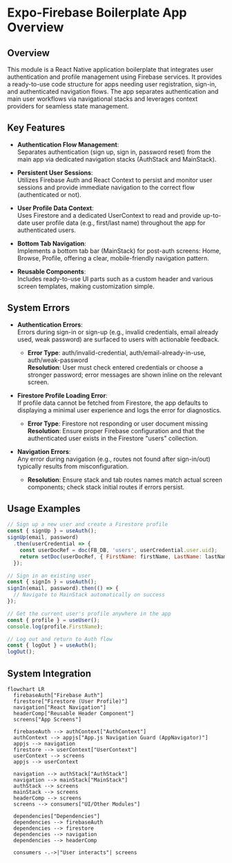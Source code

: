 # Expo-Firebase Boilerplate App Overview

## Overview
This module is a React Native application boilerplate that integrates user authentication and profile management using Firebase services. It provides a ready-to-use code structure for apps needing user registration, sign-in, and authenticated navigation flows. The app separates authentication and main user workflows via navigational stacks and leverages context providers for seamless state management. 

## Key Features

- **Authentication Flow Management**:  
  Separates authentication (sign up, sign in, password reset) from the main app via dedicated navigation stacks (AuthStack and MainStack).

- **Persistent User Sessions**:  
  Utilizes Firebase Auth and React Context to persist and monitor user sessions and provide immediate navigation to the correct flow (authenticated or not).

- **User Profile Data Context**:  
  Uses Firestore and a dedicated UserContext to read and provide up-to-date user profile data (e.g., first/last name) throughout the app for authenticated users.

- **Bottom Tab Navigation**:  
  Implements a bottom tab bar (MainStack) for post-auth screens: Home, Browse, Profile, offering a clear, mobile-friendly navigation pattern.

- **Reusable Components**:  
  Includes ready-to-use UI parts such as a custom header and various screen templates, making customization simple.

## System Errors

- **Authentication Errors**:  
  Errors during sign-in or sign-up (e.g., invalid credentials, email already used, weak password) are surfaced to users with actionable feedback.
  - **Error Type**: auth/invalid-credential, auth/email-already-in-use, auth/weak-password  
    **Resolution**: User must check entered credentials or choose a stronger password; error messages are shown inline on the relevant screen.

- **Firestore Profile Loading Error**:  
  If profile data cannot be fetched from Firestore, the app defaults to displaying a minimal user experience and logs the error for diagnostics.
  - **Error Type**: Firestore not responding or user document missing  
    **Resolution**: Ensure proper Firebase configuration and that the authenticated user exists in the Firestore "users" collection.

- **Navigation Errors**:  
  Any error during navigation (e.g., routes not found after sign-in/out) typically results from misconfiguration. 
  - **Resolution**: Ensure stack and tab routes names match actual screen components; check stack initial routes if errors persist.

## Usage Examples

```javascript
// Sign up a new user and create a Firestore profile
const { signUp } = useAuth();
signUp(email, password)
  .then(userCredential => {
    const userDocRef = doc(FB_DB, 'users', userCredential.user.uid);
    return setDoc(userDocRef, { FirstName: firstName, LastName: lastName });
  });

// Sign in an existing user
const { signIn } = useAuth();
signIn(email, password).then(() => {
  // Navigate to MainStack automatically on success
});

// Get the current user's profile anywhere in the app
const { profile } = useUser();
console.log(profile.FirstName);

// Log out and return to Auth flow
const { logOut } = useAuth();
logOut();
```

## System Integration

```mermaid
flowchart LR
  firebaseAuth["Firebase Auth"]
  firestore["Firestore (User Profile)"]
  navigation["React Navigation"]
  headerComp["Reusable Header Component"]
  screens["App Screens"]
  
  firebaseAuth --> authContext["AuthContext"]
  authContext --> appjs["App.js Navigation Guard (AppNavigator)"]
  appjs --> navigation
  firestore --> userContext["UserContext"]
  userContext --> screens
  appjs --> userContext

  navigation --> authStack["AuthStack"]
  navigation --> mainStack["MainStack"]
  authStack --> screens
  mainStack --> screens
  headerComp --> screens
  screens --> consumers["UI/Other Modules"]

  dependencies["Dependencies"]
  dependencies --> firebaseAuth
  dependencies --> firestore
  dependencies --> navigation
  dependencies --> headerComp

  consumers -.->|"User interacts"| screens
```
